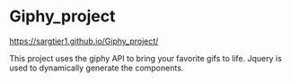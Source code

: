 # Giphy_project

https://sargtier1.github.io/Giphy_project/

This project uses the giphy API to bring your favorite gifs to life. Jquery is used to dynamically generate the components.
